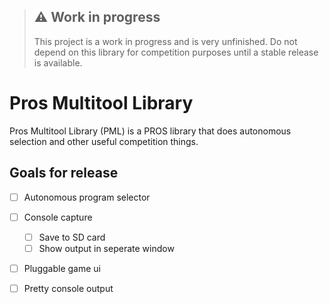 > ## ⚠️ Work in progress
> This project is a work in progress and is very unfinished. Do not depend on this library for competition purposes until a stable release is available.

# Pros Multitool Library
Pros Multitool Library (PML) is a PROS library that does autonomous selection and other useful competition things.

## Goals for release
- [ ] Autonomous program selector
- [ ] Console capture
	- [ ] Save to SD card
	- [ ] Show output in seperate window
- [ ] Pluggable game ui
- [ ] Pretty console output

